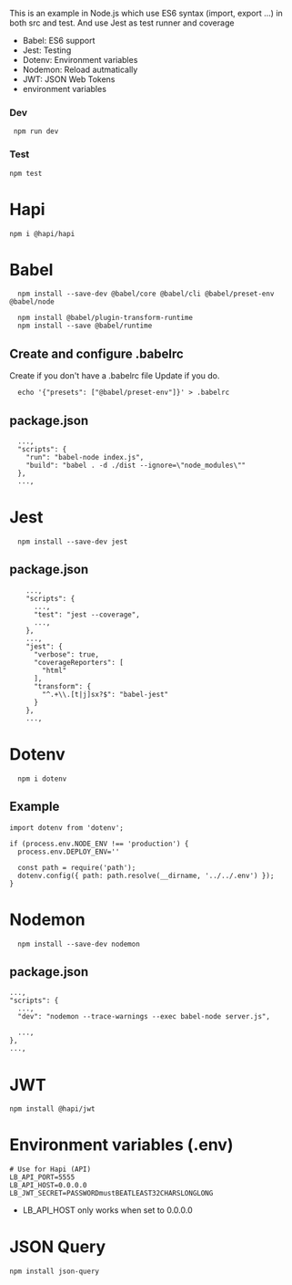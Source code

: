 This is an example in Node.js which use ES6 syntax (import, export ...) in both src and test. And use Jest as test runner and coverage

- Babel: ES6 support
- Jest: Testing
- Dotenv: Environment variables
- Nodemon: Reload autmatically
- JWT: JSON Web Tokens
- environment variables


### Dev

``` npm run dev```

### Test

``` npm test ```
# Hapi

```
npm i @hapi/hapi
```

# Babel

```
  npm install --save-dev @babel/core @babel/cli @babel/preset-env @babel/node

  npm install @babel/plugin-transform-runtime
  npm install --save @babel/runtime
```

## Create and configure .babelrc
Create if you don't have a .babelrc file
Update if you do.
```
  echo '{"presets": ["@babel/preset-env"]}' > .babelrc
```

## package.json

```
  ...,
  "scripts": {
    "run": "babel-node index.js",
    "build": "babel . -d ./dist --ignore=\"node_modules\""
  },
  ...,
```

# Jest
```
  npm install --save-dev jest
```

## package.json

```    
    ...,
    "scripts": {
      ...,
      "test": "jest --coverage",
      ...,
    },
    ...,
    "jest": {
      "verbose": true,
      "coverageReporters": [
        "html"
      ],
      "transform": {
        "^.+\\.[t|j]sx?$": "babel-jest"
      }
    },
    ...,

```

# Dotenv

```
  npm i dotenv
```
## Example

```
import dotenv from 'dotenv';

if (process.env.NODE_ENV !== 'production') {
  process.env.DEPLOY_ENV=''

  const path = require('path');
  dotenv.config({ path: path.resolve(__dirname, '../../.env') });
}
```

# Nodemon

```
  npm install --save-dev nodemon

```
## package.json

```
...,
"scripts": {
  ...,
  "dev": "nodemon --trace-warnings --exec babel-node server.js",

  ...,
},
...,
```
# JWT
```
npm install @hapi/jwt
```

# Environment variables (.env)
```
# Use for Hapi (API)
LB_API_PORT=5555
LB_API_HOST=0.0.0.0
LB_JWT_SECRET=PASSWORDmustBEATLEAST32CHARSLONGLONG
```
* LB_API_HOST only works when set to 0.0.0.0

# JSON Query
```
npm install json-query
```
